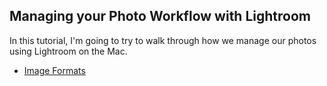 ## Managing your Photo Workflow with Lightroom
In this tutorial, I'm going to try to walk through how we manage our photos using Lightroom on the Mac. 

* [Image Formats](ImageFormats.md)
